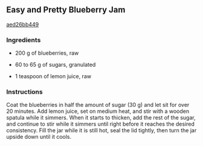 ## Easy and Pretty Blueberry Jam

[aed26bb449](https://cookpad.com/us/recipes/145425-easy-and-pretty-blueberry-jam)

### Ingredients

 - 200 g of blueberries, raw

 - 60 to 65 g of sugars, granulated

 - 1 teaspoon of lemon juice, raw

### Instructions

Coat the blueberries in half the amount of sugar (30 g) and let sit for over 20 minutes. Add lemon juice, set on medium heat, and stir with a wooden spatula while it simmers. When it starts to thicken, add the rest of the sugar, and continue to stir while it simmers until right before it reaches the desired consistency. Fill the jar while it is still hot, seal the lid tightly, then turn the jar upside down until it cools.